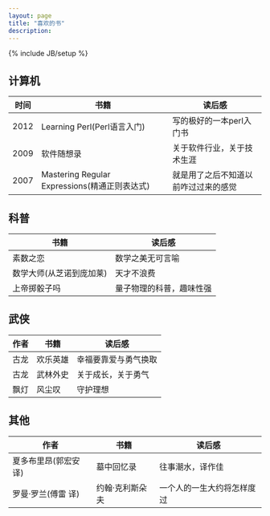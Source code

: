 ```yaml
---
layout: page
title: "喜欢的书"
description: 
---
```

{% include JB/setup %}

## 计算机

| 时间 | 书籍  | 读后感 |
| ---- | ----- | ------ |
| 2012 | Learning Perl(Perl语言入门) | 写的极好的一本perl入门书 |
| 2009 | 软件随想录 | 关于软件行业，关于技术生涯 |
| 2007 | Mastering Regular Expressions(精通正则表达式) | 就是用了之后不知道以前咋过过来的感觉  |


## 科普

| 书籍 | 读后感 |
| ---- | ------ |
| 素数之恋 | 数学之美无可言喻 |
| 数学大师(从芝诺到庞加莱) | 天才不浪费 |
| 上帝掷骰子吗 | 量子物理的科普，趣味性强 |


## 武侠

| 作者 | 书籍  | 读后感 |
| ---- | ----- | ------ |
| 古龙 | 欢乐英雄 | 幸福要靠爱与勇气换取 |
| 古龙 | 武林外史 | 关于成长，关于勇气 |
| 飘灯 | 风尘叹 | 守护理想 |


## 其他

| 作者 | 书籍 | 读后感 |
| ---- | ---- | ------ |
| 夏多布里昂(郭宏安 译) | 墓中回忆录 | 往事潮水，译作佳
| 罗曼·罗兰(傅雷 译) | 约翰·克利斯朵夫 | 一个人的一生大约将怎样度过
